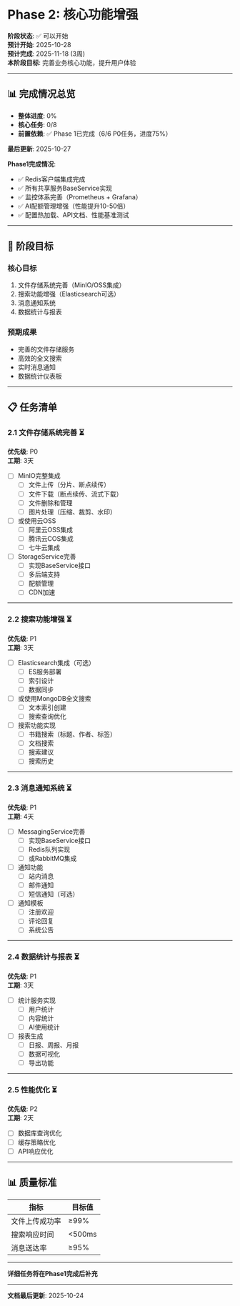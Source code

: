 # Phase 2: 核心功能增强

**阶段状态**: ✅ 可以开始  
**预计开始**: 2025-10-28  
**预计完成**: 2025-11-18 (3周)  
**本阶段目标**: 完善业务核心功能，提升用户体验

---

## 📊 完成情况总览

- **整体进度**: 0%
- **核心任务**: 0/8
- **前置依赖**: ✅ Phase 1已完成（6/6 P0任务，进度75%）

**最后更新**: 2025-10-27

**Phase1完成情况**:
- ✅ Redis客户端集成完成
- ✅ 所有共享服务BaseService实现
- ✅ 监控体系完善（Prometheus + Grafana）
- ✅ AI配额管理增强（性能提升10-50倍）
- ✅ 配置热加载、API文档、性能基准测试

---

## 🎯 阶段目标

### 核心目标
1. 文件存储系统完善（MinIO/OSS集成）
2. 搜索功能增强（Elasticsearch可选）
3. 消息通知系统
4. 数据统计与报表

### 预期成果
- 完善的文件存储服务
- 高效的全文搜索
- 实时消息通知
- 数据统计仪表板

---

## 📋 任务清单

### 2.1 文件存储系统完善 ⏳

**优先级**: P0  
**工期**: 3天

- [ ] MinIO完整集成
  - [ ] 文件上传（分片、断点续传）
  - [ ] 文件下载（断点续传、流式下载）
  - [ ] 文件删除和管理
  - [ ] 图片处理（压缩、裁剪、水印）
  
- [ ] 或使用云OSS
  - [ ] 阿里云OSS集成
  - [ ] 腾讯云COS集成
  - [ ] 七牛云集成

- [ ] StorageService完善
  - [ ] 实现BaseService接口
  - [ ] 多后端支持
  - [ ] 配额管理
  - [ ] CDN加速

---

### 2.2 搜索功能增强 ⏳

**优先级**: P1  
**工期**: 3天

- [ ] Elasticsearch集成（可选）
  - [ ] ES服务部署
  - [ ] 索引设计
  - [ ] 数据同步

- [ ] 或使用MongoDB全文搜索
  - [ ] 文本索引创建
  - [ ] 搜索查询优化

- [ ] 搜索功能实现
  - [ ] 书籍搜索（标题、作者、标签）
  - [ ] 文档搜索
  - [ ] 搜索建议
  - [ ] 搜索历史

---

### 2.3 消息通知系统 ⏳

**优先级**: P1  
**工期**: 4天

- [ ] MessagingService完善
  - [ ] 实现BaseService接口
  - [ ] Redis队列实现
  - [ ] 或RabbitMQ集成

- [ ] 通知功能
  - [ ] 站内消息
  - [ ] 邮件通知
  - [ ] 短信通知（可选）

- [ ] 通知模板
  - [ ] 注册欢迎
  - [ ] 评论回复
  - [ ] 系统公告

---

### 2.4 数据统计与报表 ⏳

**优先级**: P1  
**工期**: 3天

- [ ] 统计服务实现
  - [ ] 用户统计
  - [ ] 内容统计
  - [ ] AI使用统计
  
- [ ] 报表生成
  - [ ] 日报、周报、月报
  - [ ] 数据可视化
  - [ ] 导出功能

---

### 2.5 性能优化 ⏳

**优先级**: P2  
**工期**: 2天

- [ ] 数据库查询优化
- [ ] 缓存策略优化
- [ ] API响应优化

---

## 📊 质量标准

| 指标 | 目标值 |
|------|--------|
| 文件上传成功率 | ≥99% |
| 搜索响应时间 | <500ms |
| 消息送达率 | ≥95% |

---

**详细任务将在Phase1完成后补充**

---

**文档最后更新**: 2025-10-24


